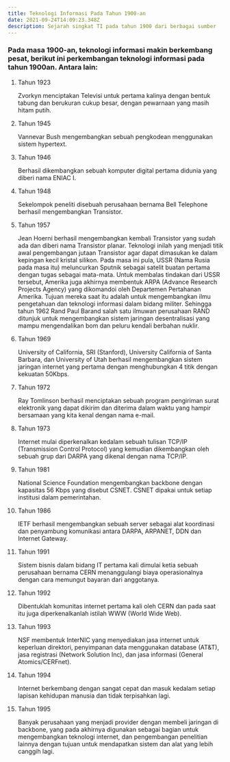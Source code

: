 ```yaml
---
title: Teknologi Informasi Pada Tahun 1900-an
date: 2021-09-24T14:09:23.348Z
description: Sejarah singkat TI pada tahun 1900 dari berbagai sumber
---
```

<!--StartFragment-->

### Pada masa 1900-an, teknologi informasi makin berkembang pesat, berikut ini perkembangan teknologi informasi pada tahun 1900an. Antara lain:

1. Tahun 1923

   Zvorkyn menciptakan Televisi untuk pertama kalinya dengan bentuk tabung dan berukuran cukup besar, dengan pewarnaan yang masih hitam putih.
2. Tahun 1945

   Vannevar Bush mengembangkan sebuah pengkodean menggunakan sistem hypertext.
3. Tahun 1946

   Berhasil dikembangkan sebuah komputer digital pertama didunia yang diberi nama ENIAC I.
4. Tahun 1948

   Sekelompok peneliti disebuah perusahaan bernama Bell Telephone berhasil mengembangkan Transistor.
5. Tahun 1957

   Jean Hoerni berhasil mengembangkan kembali Transistor yang sudah ada dan diberi nama Transistor planar. Teknologi inilah yang menjadi titik awal pengembangan jutaan Transistor agar dapat dimasukan ke dalam kepingan kecil kristal silikon. Pada masa ini pula, USSR (Nama Rusia pada masa itu) meluncurkan Sputnik sebagai satelit buatan pertama dengan tugas sebagai mata-mata. Untuk membalas tindakan dari USSR tersebut, Amerika juga akhirnya membentuk ARPA (Advance Research Projects Agency) yang dikomandoi oleh Departemen Pertahanan Amerika. Tujuan mereka saat itu adalah untuk mengembangkan ilmu pengetahuan dan teknologi informasi dalam bidang militer. Sehingga tahun 1962 Rand Paul Barand salah satu ilmuwan perusahaan RAND ditunjuk untuk mengembangkan sistem jaringan desentralisasi yang mampu mengendalikan bom dan peluru kendali berbahan nuklir.
6. Tahun 1969

   University of California, SRI (Stanford), University California of Santa Barbara, dan University of Utah berhasil mengembangkan sistem jaringan internet yang pertama dengan menghubungkan 4 titik dengan kekuatan 50Kbps.
7. Tahun 1972

   Ray Tomlinson berhasil menciptakan sebuah program pengiriman surat elektronik yang dapat dikirim dan diterima dalam waktu yang hampir bersamaan yang kita kenal dengan nama e-mail.
8. Tahun 1973

   Internet mulai diperkenalkan kedalam sebuah tulisan TCP/IP (Transmission Control Protocol) yang kemudian dikembangkan oleh sebuah grup dari DARPA yang dikenal dengan nama TCP/IP.
9. Tahun 1981

   National Science Foundation mengembangkan backbone dengan kapasitas 56 Kbps yang disebut CSNET. CSNET dipakai untuk setiap institusi dalam pemerintahan.
10. Tahun 1986

    IETF berhasil mengembangkan sebuah server sebagai alat koordinasi dan penyambung komunikasi antara DARPA, ARPANET, DDN dan Internet Gateway.
11. Tahun 1991

    Sistem bisnis dalam bidang IT pertama kali dimulai ketia sebuah perusahaan bernama CERN menanggulangi biaya operasionalnya dengan cara memungut bayaran dari anggotanya.
12. Tahun 1992

    Dibentuklah komunitas internet pertama kali oleh CERN dan pada saat itu juga diperkenalkanlah istilah WWW (World Wide Web).
13. Tahun 1993

    NSF membentuk InterNIC yang menyediakan jasa internet untuk keperluan direktori, penyimpanan data menggunakan database (AT&T), jasa registrasi (Network Solution Inc), dan jasa informasi (General Atomics/CERFnet).
14. Tahun 1994

    Internet berkembang dengan sangat cepat dan masuk kedalam setiap lapisan kehidupan manusia dan tidak terpisahkan lagi.
15. Tahun 1995

    Banyak perusahaan yang menjadi provider dengan membeli jaringan di backbone, yang pada akhirnya digunakan sebagai bagian untuk mengembangkan teknologi internet, dan pengembangan penelitian lainnya dengan tujuan untuk mendapatkan sistem dan alat yang lebih canggih lagi.

<!--EndFragment-->